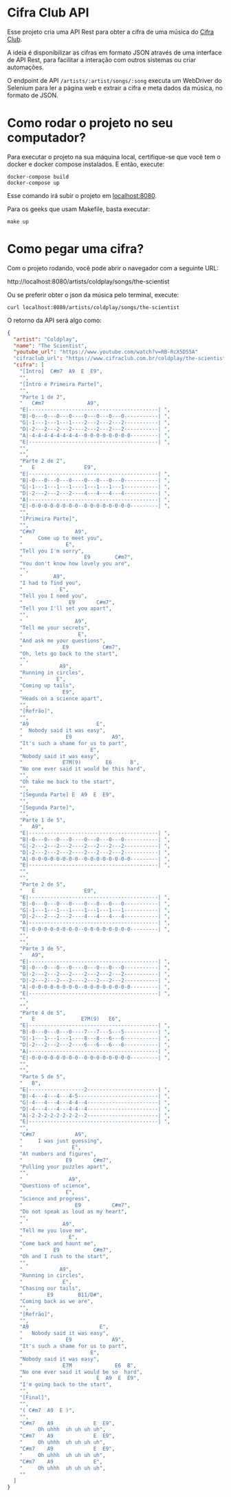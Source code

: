 # Cifra Club API

Esse projeto cria uma API Rest para obter a cifra
de uma música do [Cifra Club](https://www.cifraclub.com.br).

A ideia é disponibilizar as cifras em formato JSON através de uma
interface de API Rest, para facilitar a interação com outros sistemas
ou criar automações.

O endpoint de API `/artists/:artist/songs/:song` executa um WebDriver do Selenium
para ler a página web e extrair a cifra e meta dados da música, no formato de JSON.

# Como rodar o projeto no seu computador?

Para executar o projeto na sua máquina local, certifique-se
que você tem o docker e docker compose instalados.
E então, execute:

```console
docker-compose build
docker-compose up
```

Esse comando irá subir o projeto em
[localhost:8080](http://localhost:8080).

Para os geeks que usam Makefile, basta executar:

```console
make up
```

# Como pegar uma cifra?

Com o projeto rodando, você pode abrir o navegador com a seguinte URL:

http://localhost:8080/artists/coldplay/songs/the-scientist

Ou se preferir obter o json da música pelo terminal, execute:

```console
curl localhost:8080/artists/coldplay/songs/the-scientist
```

O retorno da API será algo como:

```json
{
  "artist": "Coldplay",
  "name": "The Scientist",
  "youtube_url": "https://www.youtube.com/watch?v=RB-RcX5DS5A"
  "cifraclub_url": "https://www.cifraclub.com.br/coldplay/the-scientist",
  "cifra": [
    "[Intro]  C#m7  A9  E  E9",
    "",
    "[Intro e Primeira Parte]",
    "",
    "Parte 1 de 2",
    "   C#m7              A9",
    "E|------------------------------------------| ",
    "B|-0---0---0---0----0---0---0---0-----------| ",
    "G|-1---1---1---1----2---2---2---2-----------| ",
    "D|-2---2---2---2----2---2---2---2-----------| ",
    "A|-4-4-4-4-4-4-4-4--0-0-0-0-0-0-0-0---------| ",
    "E|------------------------------------------| ",
    "",
    "",
    "Parte 2 de 2",
    "   E                E9",
    "E|------------------------------------------| ",
    "B|-0---0---0---0----0---0---0---0-----------| ",
    "G|-1---1---1---1----1---1---1---1-----------| ",
    "D|-2---2---2---2----4---4---4---4-----------| ",
    "A|------------------------------------------| ",
    "E|-0-0-0-0-0-0-0-0--0-0-0-0-0-0-0-0---------| ",
    "",
    "[Primeira Parte]",
    "",
    "C#m7             A9",
    "     Come up to meet you",
    "              E",
    "Tell you I'm sorry",
    "                    E9        C#m7",
    "You don't know how lovely you are",
    "",
    "          A9",
    "I had to find you",
    "            E",
    "Tell you I need you",
    "               E9       C#m7",
    "Tell you I'll set you apart",
    "",
    "                 A9",
    "Tell me your secrets",
    "                  E",
    "And ask me your questions",
    "             E9           C#m7",
    "Oh, lets go back to the start",
    "",
    "            A9",
    "Running in circles",
    "           E",
    "Coming up tails",
    "             E9",
    "Heads on a science apart",
    "",
    "[Refrão]",
    "",
    "A9                      E",
    "  Nobody said it was easy",
    "              E9             A9",
    "It's such a shame for us to part",
    "                      E",
    "Nobody said it was easy",
    "             E7M(9)        E6      B",
    "No one ever said it would be this hard",
    "",
    "Oh take me back to the start",
    "",
    "[Segunda Parte] E  A9  E  E9",
    "",
    "[Segunda Parte]",
    "",
    "Parte 1 de 5",
    "   A9",
    "E|------------------------------------------| ",
    "B|-0---0---0---0----0---0---0---0-----------| ",
    "G|-2---2---2---2----2---2---2---2-----------| ",
    "D|-2---2---2---2----2---2---2---2-----------| ",
    "A|-0-0-0-0-0-0-0-0--0-0-0-0-0-0-0-0---------| ",
    "E|------------------------------------------| ",
    "",
    "",
    "Parte 2 de 5",
    "   E                E9",
    "E|------------------------------------------| ",
    "B|-0---0---0---0----0---0---0---0-----------| ",
    "G|-1---1---1---1----1---1---1---1-----------| ",
    "D|-2---2---2---2----4---4---4---4-----------| ",
    "A|------------------------------------------| ",
    "E|-0-0-0-0-0-0-0-0--0-0-0-0-0-0-0-0---------| ",
    "",
    "",
    "Parte 3 de 5",
    "   A9",
    "E|------------------------------------------| ",
    "B|-0---0---0---0----0---0---0---0-----------| ",
    "G|-2---2---2---2----2---2---2---2-----------| ",
    "D|-2---2---2---2----2---2---2---2-----------| ",
    "A|-0-0-0-0-0-0-0-0--0-0-0-0-0-0-0-0---------| ",
    "E|------------------------------------------| ",
    "",
    "",
    "Parte 4 de 5",
    "   E               E7M(9)   E6",
    "E|------------------------------------------| ",
    "B|-0---0---0---0----7---7---5---5-----------| ",
    "G|-1---1---1---1----8---8---6---6-----------| ",
    "D|-2---2---2---2----6---6---6---6-----------| ",
    "A|------------------------------------------| ",
    "E|-0-0-0-0-0-0-0-0--0-0-0-0-0-0-0-0---------| ",
    "",
    "",
    "Parte 5 de 5",
    "   B",
    "E|------------------2-----------------------| ",
    "B|-4---4---4---4-5--------------------------| ",
    "G|-4---4---4---4-4--4-----------------------| ",
    "D|-4---4---4---4-4--4-----------------------| ",
    "A|-2-2-2-2-2-2-2-2--2-----------------------| ",
    "E|------------------------------------------| ",
    "",
    "C#m7             A9",
    "     I was just guessing",
    "                E",
    "At numbers and figures",
    "              E9       C#m7",
    "Pulling your puzzles apart",
    "",
    "               A9",
    "Questions of science",
    "              E",
    "Science and progress",
    "                 E9          C#m7",
    "Do not speak as loud as my heart",
    "",
    "             A9",
    "Tell me you love me",
    "               E",
    "Come back and haunt me",
    "          E9           C#m7",
    "Oh and I rush to the start",
    "",
    "            A9",
    "Running in circles",
    "             E",
    "Chasing our tails",
    "        E9        B11/D#",
    "Coming back as we are",
    "",
    "[Refrão]",
    "",
    "A9                       E",
    "   Nobody said it was easy",
    "              E9             A9",
    "It's such a shame for us to part",
    "                      E",
    "Nobody said it was easy",
    "             E7M              E6  B",
    "No one ever said it would be so  hard",
    "                        E  A9  E  E9",
    "I'm going back to the start",
    "",
    "[Final]",
    "",
    "( C#m7  A9  E )",
    "",
    "C#m7    A9             E  E9",
    "     Oh uhhh  uh uh uh uh",
    "C#m7    A9             E  E9",
    "     Oh uhhh  uh uh uh uh",
    "C#m7    A9             E  E9",
    "     Oh uhhh  uh uh uh uh",
    "C#m7    A9             E",
    "     Oh uhhh  uh uh uh uh",
    ""
  ]
}
```
